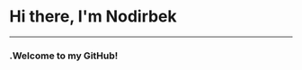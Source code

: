 <h1 color"red">Hi there, I'm Nodirbek</h1>

<hr height"5px" color"red">

<h3>.Welcome to my GitHub!</h3>


